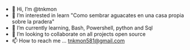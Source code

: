- 👋 Hi, I’m @tnkmon
- 👀 I’m interested in learn "Como sembrar aguacates en una casa propia sobre la pradera"
- 🌱 I’m currently learning, Bash, Powershell, python and Sql
- 💞️ I’m looking to collaborate on all projects open source
- 📫 How to reach me ... tnkmon581@gmail.com

<!---
tnkmon/tnkmon is a ✨ special ✨ repository because its `README.md` (this file) appears on your GitHub profile.
You can click the Preview link to take a look at your changes.
--->
